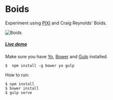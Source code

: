 # Boids
Experiment using [PIXI][pixi] and Craig Reynolds' Boids.

![Boids](https://lab.puga.com.br/boids/images/boids.png)

##### [Live demo][demo]

Make sure you have [Yo][yo], [Bower][bower] and [Gulp][gulp] installed.

	$  npm install -g bower yo gulp

How to run:

	$ npm install
	$ bower install
	$ gulp serve




[boids]: https://en.wikipedia.org/wiki/Boids
[bower]: http://bower.io
[demo]: https://lab.puga.com.br/boids/
[gulp]: http://gulpjs.com
[pixi]: http://www.pixijs.com/
[yo]: http://yeoman.io/
